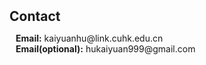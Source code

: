 <h1 id="contact"></h1>

<h2 style="margin: 50px 0px 10px;">Contact</h2>

<p style="padding-left: 10px;">
<strong>Email:</strong> <email> kaiyuanhu@link.cuhk.edu.cn</email>
<br />
<strong>Email(optional):</strong> <email> hukaiyuan999@gmail.com</email>
</p>
